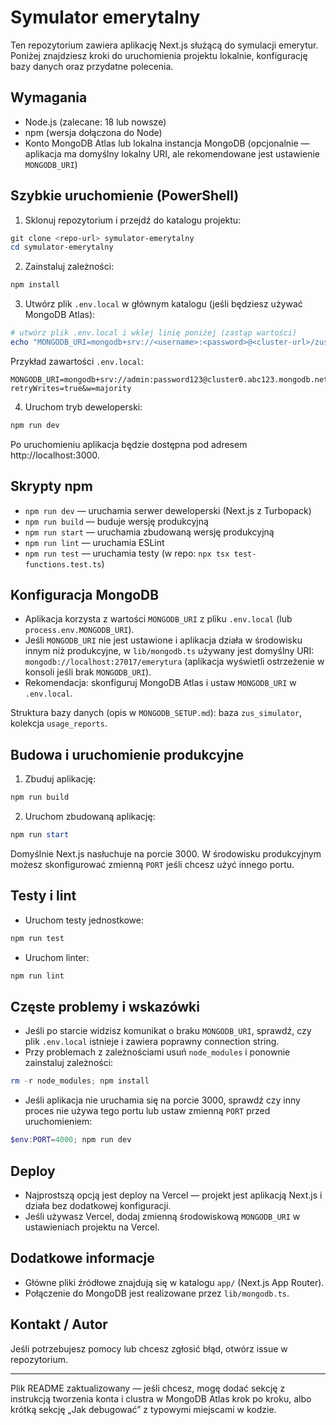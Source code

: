# Symulator emerytalny

Ten repozytorium zawiera aplikację Next.js służącą do symulacji emerytur. Poniżej znajdziesz kroki do uruchomienia projektu lokalnie, konfigurację bazy danych oraz przydatne polecenia.

## Wymagania

- Node.js (zalecane: 18 lub nowsze)
- npm (wersja dołączona do Node)
- Konto MongoDB Atlas lub lokalna instancja MongoDB (opcjonalnie — aplikacja ma domyślny lokalny URI, ale rekomendowane jest ustawienie `MONGODB_URI`)

## Szybkie uruchomienie (PowerShell)

1. Sklonuj repozytorium i przejdź do katalogu projektu:

```powershell
git clone <repo-url> symulator-emerytalny
cd symulator-emerytalny
```

2. Zainstaluj zależności:

```powershell
npm install
```

3. Utwórz plik `.env.local` w głównym katalogu (jeśli będziesz używać MongoDB Atlas):

```powershell
# utwórz plik .env.local i wklej linię poniżej (zastąp wartości)
echo "MONGODB_URI=mongodb+srv://<username>:<password>@<cluster-url>/zus_simulator?retryWrites=true&w=majority" > .env.local
```

Przykład zawartości `.env.local`:

```env
MONGODB_URI=mongodb+srv://admin:password123@cluster0.abc123.mongodb.net/zus_simulator?retryWrites=true&w=majority
```

4. Uruchom tryb deweloperski:

```powershell
npm run dev
```

Po uruchomieniu aplikacja będzie dostępna pod adresem http://localhost:3000.

## Skrypty npm

- `npm run dev` — uruchamia serwer deweloperski (Next.js z Turbopack)
- `npm run build` — buduje wersję produkcyjną
- `npm run start` — uruchamia zbudowaną wersję produkcyjną
- `npm run lint` — uruchamia ESLint
- `npm run test` — uruchamia testy (w repo: `npx tsx test-functions.test.ts`)

## Konfiguracja MongoDB

- Aplikacja korzysta z wartości `MONGODB_URI` z pliku `.env.local` (lub `process.env.MONGODB_URI`).
- Jeśli `MONGODB_URI` nie jest ustawione i aplikacja działa w środowisku innym niż produkcyjne, w `lib/mongodb.ts` używany jest domyślny URI: `mongodb://localhost:27017/emerytura` (aplikacja wyświetli ostrzeżenie w konsoli jeśli brak `MONGODB_URI`).
- Rekomendacja: skonfiguruj MongoDB Atlas i ustaw `MONGODB_URI` w `.env.local`.

Struktura bazy danych (opis w `MONGODB_SETUP.md`): baza `zus_simulator`, kolekcja `usage_reports`.

## Budowa i uruchomienie produkcyjne

1. Zbuduj aplikację:

```powershell
npm run build
```

2. Uruchom zbudowaną aplikację:

```powershell
npm run start
```

Domyślnie Next.js nasłuchuje na porcie 3000. W środowisku produkcyjnym możesz skonfigurować zmienną `PORT` jeśli chcesz użyć innego portu.

## Testy i lint

- Uruchom testy jednostkowe:

```powershell
npm run test
```

- Uruchom linter:

```powershell
npm run lint
```

## Częste problemy i wskazówki

- Jeśli po starcie widzisz komunikat o braku `MONGODB_URI`, sprawdź, czy plik `.env.local` istnieje i zawiera poprawny connection string.
- Przy problemach z zależnościami usuń `node_modules` i ponownie zainstaluj zależności:

```powershell
rm -r node_modules; npm install
```

- Jeśli aplikacja nie uruchamia się na porcie 3000, sprawdź czy inny proces nie używa tego portu lub ustaw zmienną `PORT` przed uruchomieniem:

```powershell
$env:PORT=4000; npm run dev
```

## Deploy

- Najprostszą opcją jest deploy na Vercel — projekt jest aplikacją Next.js i działa bez dodatkowej konfiguracji.
- Jeśli używasz Vercel, dodaj zmienną środowiskową `MONGODB_URI` w ustawieniach projektu na Vercel.

## Dodatkowe informacje

- Główne pliki źródłowe znajdują się w katalogu `app/` (Next.js App Router).
- Połączenie do MongoDB jest realizowane przez `lib/mongodb.ts`.

## Kontakt / Autor

Jeśli potrzebujesz pomocy lub chcesz zgłosić błąd, otwórz issue w repozytorium.

---

Plik README zaktualizowany — jeśli chcesz, mogę dodać sekcję z instrukcją tworzenia konta i clustra w MongoDB Atlas krok po kroku, albo krótką sekcję „Jak debugować” z typowymi miejscami w kodzie.
